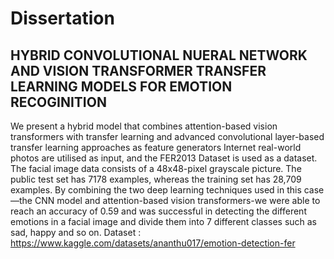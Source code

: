 # Dissertation
## HYBRID CONVOLUTIONAL NUERAL NETWORK AND VISION  TRANSFORMER TRANSFER LEARNING MODELS FOR EMOTION  RECOGINITION
We present a hybrid model that combines attention-based vision transformers with transfer learning and advanced convolutional layer-based transfer learning approaches as feature generators 
Internet real-world photos are utilised as input, and the FER2013 Dataset is used as a dataset. 
The facial image data consists of a 48x48-pixel grayscale picture. The public test set has 7178 examples, whereas the training set has 28,709 examples.
By combining the two deep learning techniques used in this case—the CNN model and attention-based vision transformers-we were able to reach an accuracy of 0.59 and was successful in detecting the different emotions in a facial image and divide them into 7 different classes such as sad, happy and so on. 
Dataset : https://www.kaggle.com/datasets/ananthu017/emotion-detection-fer 
